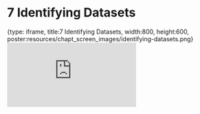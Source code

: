 # 7 Identifying Datasets
 
{type: iframe, title:7 Identifying Datasets, width:800, height:600, poster:resources/chapt_screen_images/identifying-datasets.png}
![](http://science.c-moor.org/CURE-MicrobialMysteries/identifying-datasets.html)
 

 
